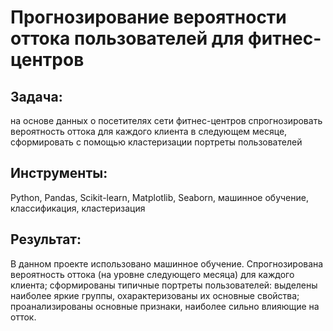 # Прогнозирование вероятности оттока пользователей для фитнес-центров

## Задача:
на основе данных о посетителях сети фитнес-центров спрогнозировать вероятность оттока для каждого клиента в следующем месяце, сформировать с помощью кластеризации портреты пользователей

## Инструменты:
Python, Pandas, Scikit-learn, Matplotlib, Seaborn, машинное обучение, классификация, кластеризация

## Результат:
В данном проекте использовано машинное обучение. Спрогнозирована вероятность оттока (на уровне следующего месяца) для каждого клиента; сформированы типичные портреты пользователей: выделены наиболее яркие группы, охарактеризованы их основные свойства; проанализированы основные признаки, наиболее сильно влияющие на отток.
